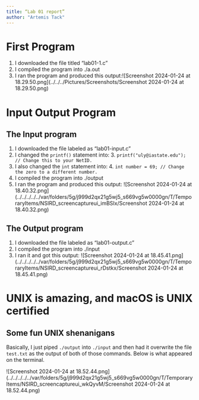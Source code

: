 ```yaml
---
title: “Lab 01 report”
author: "Artemis Tack"
---
```


# First Program 

1. I downloaded the file titled “lab01-1.c”
2. I compiled the program into ./a.out
3. I ran the program and produced this output:![Screenshot 2024-01-24 at 18.29.50.png](../../../Pictures/Screenshots/Screenshot 2024-01-24 at 18.29.50.png)

# Input Output Program 

## The Input program 

1. I downloaded the file labeled as “lab01-input.c”
2. I changed the `printf()` statement into:
    3. `printf("uly@iastate.edu"); // Change this to your NetID.`
3. I also changed the `int` statement into:
    4. `int number = 69; // Change the zero to a different number.`
4. I compiled the program into  ./output
5. I ran the program and produced this output:
   ![Screenshot 2024-01-24 at 18.40.32.png](../../../../../var/folders/5g/j999d2qx21g5wj5_s669vg5w0000gn/T/TemporaryItems/NSIRD_screencaptureui_imBSIx/Screenshot 2024-01-24 at 18.40.32.png)

## The Output program 

1. I downloaded the file labeled as “lab01-output.c”
2. I compiled the program into ./input
3. I ran it and got this output:
   ![Screenshot 2024-01-24 at 18.45.41.png](../../../../../var/folders/5g/j999d2qx21g5wj5_s669vg5w0000gn/T/TemporaryItems/NSIRD_screencaptureui_rDstkx/Screenshot 2024-01-24 at 18.45.41.png)

# UNIX is amazing, and macOS is UNIX certified 

## Some fun UNIX shenanigans 

Basically, I just piped `./output` into `./input` and then had it overwrite the file `test.txt` as the output of both of those commands. Below is what appeared on the terminal. 
   
   ![Screenshot 2024-01-24 at 18.52.44.png](../../../../../var/folders/5g/j999d2qx21g5wj5_s669vg5w0000gn/T/TemporaryItems/NSIRD_screencaptureui_wkQyvM/Screenshot 2024-01-24 at 18.52.44.png)